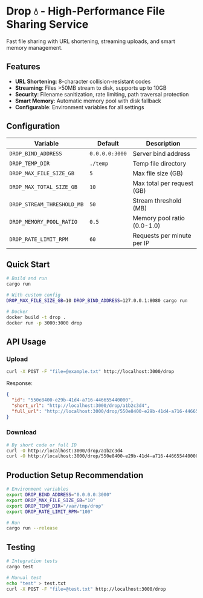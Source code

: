 # Drop 💧 - High-Performance File Sharing Service

Fast file sharing with URL shortening, streaming uploads, and smart memory management.

## Features

- **URL Shortening**: 8-character collision-resistant codes
- **Streaming**: Files >50MB stream to disk, supports up to 10GB
- **Security**: Filename sanitization, rate limiting, path traversal protection
- **Smart Memory**: Automatic memory pool with disk fallback
- **Configurable**: Environment variables for all settings

## Configuration

| Variable | Default | Description |
|----------|---------|-------------|
| `DROP_BIND_ADDRESS` | `0.0.0.0:3000` | Server bind address |
| `DROP_TEMP_DIR` | `./temp` | Temp file directory |
| `DROP_MAX_FILE_SIZE_GB` | `5` | Max file size (GB) |
| `DROP_MAX_TOTAL_SIZE_GB` | `10` | Max total per request (GB) |
| `DROP_STREAM_THRESHOLD_MB` | `50` | Stream threshold (MB) |
| `DROP_MEMORY_POOL_RATIO` | `0.5` | Memory pool ratio (0.0-1.0) |
| `DROP_RATE_LIMIT_RPM` | `60` | Requests per minute per IP |

## Quick Start

```bash
# Build and run
cargo run

# With custom config
DROP_MAX_FILE_SIZE_GB=10 DROP_BIND_ADDRESS=127.0.0.1:8080 cargo run

# Docker
docker build -t drop .
docker run -p 3000:3000 drop
```

## API Usage

### Upload
```bash
curl -X POST -F "file=@example.txt" http://localhost:3000/drop
```

Response:
```json
{
  "id": "550e8400-e29b-41d4-a716-446655440000",
  "short_url": "http://localhost:3000/drop/a1b2c3d4",
  "full_url": "http://localhost:3000/drop/550e8400-e29b-41d4-a716-446655440000"
}
```

### Download
```bash
# By short code or full ID
curl -O http://localhost:3000/drop/a1b2c3d4
curl -O http://localhost:3000/drop/550e8400-e29b-41d4-a716-446655440000
```

## Production Setup Recommendation

```bash
# Environment variables
export DROP_BIND_ADDRESS="0.0.0.0:3000"
export DROP_MAX_FILE_SIZE_GB="10"
export DROP_TEMP_DIR="/var/tmp/drop"
export DROP_RATE_LIMIT_RPM="100"

# Run
cargo run --release
```

## Testing

```bash
# Integration tests
cargo test

# Manual test
echo "test" > test.txt
curl -X POST -F "file=@test.txt" http://localhost:3000/drop
```
